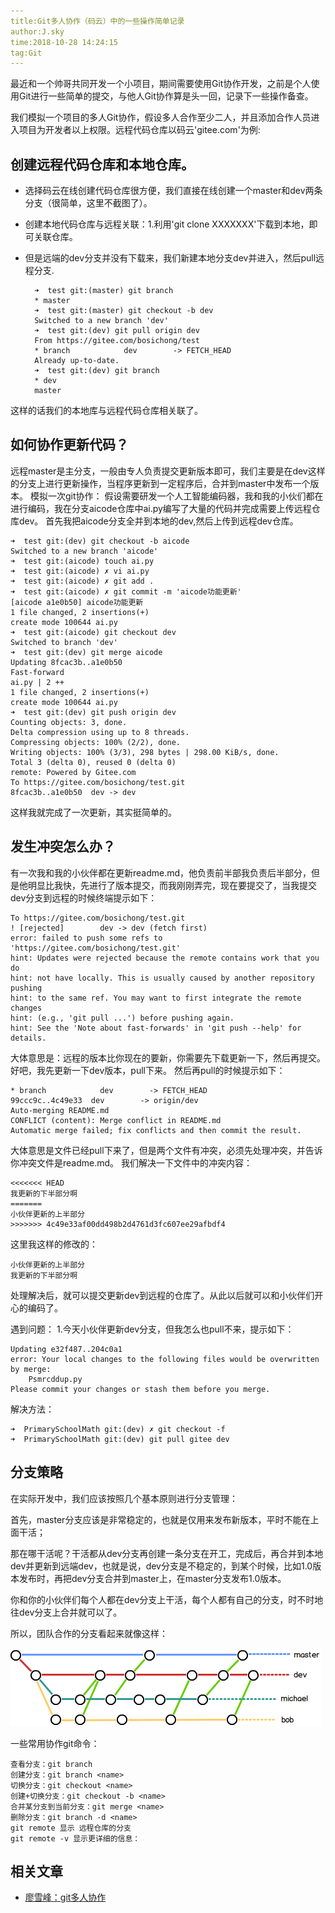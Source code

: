```yaml
---
title:Git多人协作（码云）中的一些操作简单记录
author:J.sky
time:2018-10-28 14:24:15
tag:Git
---
```


最近和一个帅哥共同开发一个小项目，期间需要使用Git协作开发，之前是个人使用Git进行一些简单的提交，与他人Git协作算是头一回，记录下一些操作备查。

我们模拟一个项目的多人Git协作，假设多人合作至少二人，并且添加合作人员进入项目为开发者以上权限。远程代码仓库以码云'gitee.com'为例:

## 创建远程代码仓库和本地仓库。

* 选择码云在线创建代码仓库很方便，我们直接在线创建一个master和dev两条分支（很简单，这里不截图了）。
* 创建本地代码仓库与远程关联：1.利用'git clone XXXXXXX'下载到本地，即可关联仓库。
* 但是远端的dev分支并没有下载来，我们新建本地分支dev并进入，然后pull远程分支.

        ➜  test git:(master) git branch 
        * master
        ➜  test git:(master) git checkout -b dev
        Switched to a new branch 'dev'
        ➜  test git:(dev) git pull origin dev   
        From https://gitee.com/bosichong/test
        * branch            dev        -> FETCH_HEAD
        Already up-to-date.
        ➜  test git:(dev) git branch 
        * dev
        master

这样的话我们的本地库与远程代码仓库相关联了。

## 如何协作更新代码？

远程master是主分支，一般由专人负责提交更新版本即可，我们主要是在dev这样的分支上进行更新操作，当程序更新到一定程序后，合并到master中发布一个版本。
模拟一次git协作：
假设需要研发一个人工智能编码器，我和我的小伙们都在进行编码，我在分支aicode仓库中ai.py编写了大量的代码并完成需要上传远程仓库dev。
首先我把aicode分支全并到本地的dev,然后上传到远程dev仓库。

    ➜  test git:(dev) git checkout -b aicode
    Switched to a new branch 'aicode'
    ➜  test git:(aicode) touch ai.py
    ➜  test git:(aicode) ✗ vi ai.py 
    ➜  test git:(aicode) ✗ git add .
    ➜  test git:(aicode) ✗ git commit -m 'aicode功能更新'
    [aicode a1e0b50] aicode功能更新
    1 file changed, 2 insertions(+)
    create mode 100644 ai.py
    ➜  test git:(aicode) git checkout dev 
    Switched to branch 'dev'
    ➜  test git:(dev) git merge aicode 
    Updating 8fcac3b..a1e0b50
    Fast-forward
    ai.py | 2 ++
    1 file changed, 2 insertions(+)
    create mode 100644 ai.py
    ➜  test git:(dev) git push origin dev  
    Counting objects: 3, done.
    Delta compression using up to 8 threads.
    Compressing objects: 100% (2/2), done.
    Writing objects: 100% (3/3), 298 bytes | 298.00 KiB/s, done.
    Total 3 (delta 0), reused 0 (delta 0)
    remote: Powered by Gitee.com
    To https://gitee.com/bosichong/test.git
    8fcac3b..a1e0b50  dev -> dev

这样我就完成了一次更新，其实挺简单的。

## 发生冲突怎么办？

有一次我和我的小伙伴都在更新readme.md，他负责前半部我负责后半部分，但是他明显比我快，先进行了版本提交，而我刚刚弄完，现在要提交了，当我提交dev分支到远程的时候终端提示如下：

    To https://gitee.com/bosichong/test.git
    ! [rejected]        dev -> dev (fetch first)
    error: failed to push some refs to 'https://gitee.com/bosichong/test.git'
    hint: Updates were rejected because the remote contains work that you do
    hint: not have locally. This is usually caused by another repository pushing
    hint: to the same ref. You may want to first integrate the remote changes
    hint: (e.g., 'git pull ...') before pushing again.
    hint: See the 'Note about fast-forwards' in 'git push --help' for details.

大体意思是：远程的版本比你现在的要新，你需要先下载更新一下，然后再提交。好吧，我先更新一下dev版本，pull下来。
然后再pull的时候提示如下：

    * branch            dev        -> FETCH_HEAD
    99ccc9c..4c49e33  dev        -> origin/dev
    Auto-merging README.md
    CONFLICT (content): Merge conflict in README.md
    Automatic merge failed; fix conflicts and then commit the result.

大体意思是文件已经pull下来了，但是两个文件有冲突，必须先处理冲突，并告诉你冲突文件是readme.md。
我们解决一下文件中的冲突内容：

    <<<<<<< HEAD
    我更新的下半部分啊
    =======
    小伙伴更新的上半部分
    >>>>>>> 4c49e33af00dd498b2d4761d3fc607ee29afbdf4

这里我这样的修改的：

    小伙伴更新的上半部分
    我更新的下半部分啊

处理解决后，就可以提交更新dev到远程的仓库了。从此以后就可以和小伙伴们开心的编码了。

遇到问题：
1.今天小伙伴更新dev分支，但我怎么也pull不来，提示如下：

    Updating e32f487..204c0a1
    error: Your local changes to the following files would be overwritten by merge:
        Psmrcddup.py
    Please commit your changes or stash them before you merge.


解决方法：

    ➜  PrimarySchoolMath git:(dev) ✗ git checkout -f
    ➜  PrimarySchoolMath git:(dev) git pull gitee dev  


## 分支策略

在实际开发中，我们应该按照几个基本原则进行分支管理：

首先，master分支应该是非常稳定的，也就是仅用来发布新版本，平时不能在上面干活；

那在哪干活呢？干活都从dev分支再创建一条分支在开工，完成后，再合并到本地dev并更新到远端dev，也就是说，dev分支是不稳定的，到某个时候，比如1.0版本发布时，再把dev分支合并到master上，在master分支发布1.0版本。

你和你的小伙伴们每个人都在dev分支上干活，每个人都有自己的分支，时不时地往dev分支上合并就可以了。

所以，团队合作的分支看起来就像这样：

![输入图片说明](assets/images/media/upload/2018/10/0.png)


一些常用协作git命令：

    查看分支：git branch
    创建分支：git branch <name>
    切换分支：git checkout <name>
    创建+切换分支：git checkout -b <name>
    合并某分支到当前分支：git merge <name>
    删除分支：git branch -d <name>
    git remote 显示 远程仓库的分支
    git remote -v 显示更详细的信息：


##  相关文章

+ [廖雪峰：git多人协作](https://github.com/bosichong/PrimarySchoolMathematics)